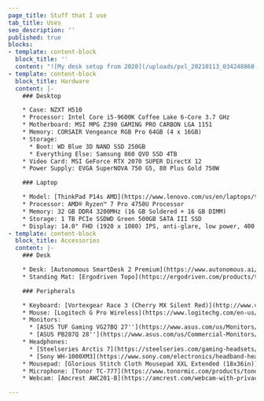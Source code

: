 ```yaml
---
page_title: Stuff that I use
tab_title: Uses
seo_description: ''
published: true
blocks:
- template: content-block
  block_title: ''
  content: "![My desk setup from 2020](/uploads/pxl_20210113_034248860.jpg)"
- template: content-block
  block_title: Hardware
  content: |-
    ### Desktop

    * Case: NZXT H510
    * Processor: Intel Core i5-9600K Coffee Lake 6-Core 3.7 GHz
    * Motherboard: MSI MPG Z390 GAMING PRO CARBON LGA 1151
    * Memory: CORSAIR Vengeance RGB Pro 64GB (4 x 16GB)
    * Storage:
      * Boot: WD Blue 3D NAND SSD 250GB
      * Everything Else: Samsung 860 QVO SSD 4TB
    * Video Card: MSI GeForce RTX 2070 SUPER DirectX 12
    * Power Supply: EVGA SuperNOVA 750 G5, 80 Plus Gold 750W

    ### Laptop

    * Model: [ThinkPad P14s AMD](https://www.lenovo.com/us/en/laptops/thinkpad/thinkpad-p/P14s-AMD-G1/p/20Y1CTO1WWENUS0)
    * Processor: AMD® Ryzen™ 7 Pro 4750U Processor
    * Memory: 32 GB DDR4 3200MHz (16 GB Soldered + 16 GB DIMM)
    * Storage: 1 TB PCIe SSDWD Green 500GB SATA III SSD
    * Display: 14.0" FHD (1920 x 1080) IPS, anti-glare, low power, 400 nits
- template: content-block
  block_title: Accessories
  content: |-
    ### Desk

    * Desk: [Autonomous SmartDesk 2 Premium](https://www.autonomous.ai/standing-desks/smartdesk-2-business)
    * Standing Mat: [Ergodriven Topo](https://ergodriven.com/products/topo?variant=27365321411)

    ### Peripherals

    * Keyboard: [Vortexgear Race 3 (Cherry MX Silent Red)](http://www.vortexgear.tw/vortex2_2.asp?kind=47&kind2=225&kind3=&kind4=1044)
    * Mouse: [Logitech G Pro Wireless](https://www.logitechg.com/en-us/products/gaming-mice/pro-wireless-mouse.910-005270.html)
    * Monitors:
      * [ASUS TUF Gaming VG27BQ 27''](https://www.asus.com/us/Monitors/TUF-Gaming-VG27BQ/)
      * [ASUS PB287Q 28''](https://www.asus.com/us/Commercial-Monitors/PB287Q/)
    * Headphones:
      * [Steelseries Arctis 7](https://steelseries.com/gaming-headsets/arctis-7)
      * [Sony WH-1000XM3](https://www.sony.com/electronics/headband-headphones/wh-1000xm3)
    * Mousepad: [Glorious Stitch Cloth Mousepad XXL Extended (18x36in)](https://www.pcgamingrace.com/products/glorious-xxl-extended-18x36-stealth-edition)
    * Microphone: [Tonor TC-777](https://www.tonormic.com/products/tonor-tc-777-usb-microphone "Tonor TC-777")
    * Webcam: [Amcrest AWC201-B](https://amcrest.com/webcam-with-privacy-cover-usb-webcam-live-streaming-built-in-mic-awc201-b.html "Amcrest AWC201-B")

---
```

